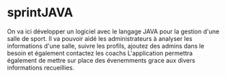 # sprintJAVA


On va ici développer un logiciel avec le langage JAVA pour la gestion d'une salle de sport. 
Il va pouvoir aidé les administrateurs à analyser les informations d'une salle, suivre les profils, ajoutez des admins dans le besoin et également contactez les coachs
L'application permettra également de mettre sur place des évenemments grace aux divers informations recueillies.

